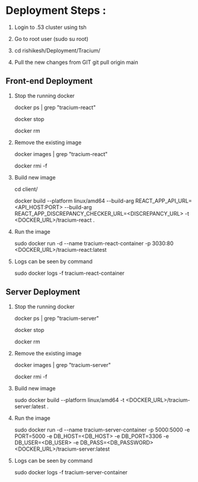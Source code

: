 # Deployment Steps :

1. Login to .53 cluster using tsh

2. Go to root user (sudo su root)

3. cd rishikesh/Deployment/Tracium/

4. Pull the new changes from GIT 
   git pull origin main

## Front-end Deployment

1. Stop the running docker 

    docker ps | grep "tracium-react"

    docker stop <containerId>

    docker rm <containerId>

2. Remove the existing image

    docker images | grep "tracium-react"

    docker rmi -f <imageId>

3. Build new image

    cd client/

    docker build --platform linux/amd64 --build-arg REACT_APP_API_URL=<API_HOST:PORT> --build-arg REACT_APP_DISCREPANCY_CHECKER_URL=<DISCREPANCY_URL> -t <DOCKER_URL>/tracium-react .

4. Run the image

    sudo docker run -d --name tracium-react-container -p 3030:80 <DOCKER_URL>/tracium-react:latest

5. Logs can be seen by command

    sudo docker logs -f tracium-react-container

## Server Deployment

1. Stop the running docker 

    docker ps | grep "tracium-server"

    docker stop <containerId>

    docker rm <containerId>

2. Remove the existing image

    docker images | grep "tracium-server"

    docker rmi -f <imageId>

3. Build new image

    sudo docker build --platform linux/amd64 -t <DOCKER_URL>/tracium-server:latest .

4. Run the image

    sudo docker run -d --name tracium-server-container -p 5000:5000 -e PORT=5000 -e DB_HOST=<DB_HOST> -e DB_PORT=3306 -e DB_USER=<DB_USER> -e DB_PASS=<DB_PASSWORD> <DOCKER_URL>/tracium-server:latest

5. Logs can be seen by command

    sudo docker logs -f tracium-server-container